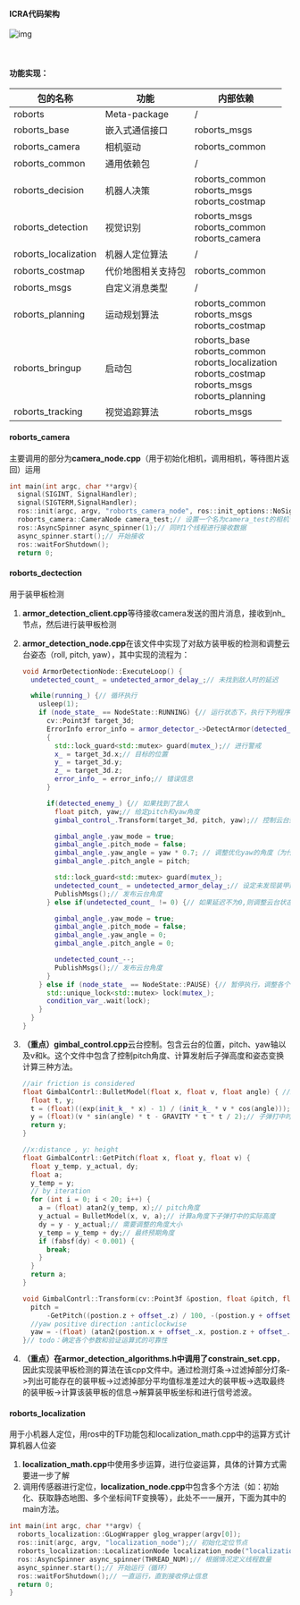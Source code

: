 #### ICRA代码架构

![img](https://imgconvert.csdnimg.cn/aHR0cHM6Ly9ybS1zdGF0aWMuZGppY2RuLmNvbS9kb2N1bWVudHMvMjA3NTgvZjQyZDY1ZDg1ZDk3YzE1NDc1NTMxMDY1Mzk3ODM2MDYucG5n?x-oss-process=image/format,png)

​	

#### 功能实现：

| 包的名称             | 功能               | 内部依赖                                                     |
| -------------------- | ------------------ | ------------------------------------------------------------ |
| roborts              | Meta-package       | /                                                            |
| roborts_base         | 嵌入式通信接口     | roborts_msgs                                                 |
| roborts_camera       | 相机驱动           | roborts_common                                               |
| roborts_common       | 通用依赖包         | /                                                            |
| roborts_decision     | 机器人决策         | roborts_common<br>roborts_msgs<br>roborts_costmap            |
| roborts_detection    | 视觉识别           | roborts_msgs<br>roborts_common<br>roborts_camera             |
| roborts_localization | 机器人定位算法     | /                                                            |
| roborts_costmap      | 代价地图相关支持包 | roborts_common                                               |
| roborts_msgs         | 自定义消息类型     | /                                                            |
| roborts_planning     | 运动规划算法       | roborts_common<br>roborts_msgs<br>roborts_costmap            |
| roborts_bringup      | 启动包             | roborts_base<br>roborts_common<br>roborts_localization<br>roborts_costmap<br>roborts_msgs<br>roborts_planning |
| roborts_tracking     | 视觉追踪算法       | roborts_msgs                                                 |

#### roborts_camera

 主要调用的部分为**camera_node.cpp**（用于初始化相机，调用相机，等待图片返回）运用

```c++
int main(int argc, char **argv){
  signal(SIGINT, SignalHandler);
  signal(SIGTERM,SignalHandler);
  ros::init(argc, argv, "roborts_camera_node", ros::init_options::NoSigintHandler);//初始化机器人相机节点
  roborts_camera::CameraNode camera_test;// 设置一个名为camera_test的相机节点
  ros::AsyncSpinner async_spinner(1);// 同时1个线程进行接收数据
  async_spinner.start();// 开始接收
  ros::waitForShutdown();
  return 0;
```

#### roborts_dectection

用于装甲板检测

1. **armor_detection_client.cpp**等待接收camera发送的图片消息，接收到nh_节点，然后进行装甲板检测

2. **armor_detection_node.cpp**在该文件中实现了对敌方装甲板的检测和调整云台姿态（roll, pitch, yaw），其中实现的流程为：

   ```c++
   void ArmorDetectionNode::ExecuteLoop() {
     undetected_count_ = undetected_armor_delay_;// 未找到敌人时的延迟
   
     while(running_) {// 循环执行
       usleep(1);
       if (node_state_ == NodeState::RUNNING) {// 运行状态下，执行下列程序
         cv::Point3f target_3d;
         ErrorInfo error_info = armor_detector_->DetectArmor(detected_enemy_, target_3d);// 如果运行过程中报错
         {
           std::lock_guard<std::mutex> guard(mutex_);// 进行警戒
           x_ = target_3d.x;// 目标的位置
           y_ = target_3d.y;
           z_ = target_3d.z;
           error_info_ = error_info;// 错误信息
         }
   
         if(detected_enemy_) {// 如果找到了敌人
           float pitch, yaw;// 给定pitch和yaw角度
           gimbal_control_.Transform(target_3d, pitch, yaw);// 控制云台到达指定位置
   
           gimbal_angle_.yaw_mode = true;
           gimbal_angle_.pitch_mode = false;
           gimbal_angle_.yaw_angle = yaw * 0.7; // 调整优化yaw的角度（为什么是0.7，后续研究）
           gimbal_angle_.pitch_angle = pitch;
   
           std::lock_guard<std::mutex> guard(mutex_);
           undetected_count_ = undetected_armor_delay_;// 设定未发现装甲延迟
           PublishMsgs();// 发布云台角度
         } else if(undetected_count_ != 0) {// 如果延迟不为0,则调整云台状态
   
           gimbal_angle_.yaw_mode = true;
           gimbal_angle_.pitch_mode = false;
           gimbal_angle_.yaw_angle = 0;
           gimbal_angle_.pitch_angle = 0;
   
           undetected_count_--;
           PublishMsgs();// 发布云台角度
         }
       } else if (node_state_ == NodeState::PAUSE) {// 暂停执行，调整各个节点的状态
         std::unique_lock<std::mutex> lock(mutex_);
         condition_var_.wait(lock);
       }
     }
   }
   ```

3. **（重点）gimbal_control.cpp**云台控制。包含云台的位置，pitch、yaw轴以及v和k。这个文件中包含了控制pitch角度、计算发射后子弹高度和姿态变换计算三种方法。

   ```c++
   //air friction is considered
   float GimbalContrl::BulletModel(float x, float v, float angle) { //x:m,v:m/s,angle:rad
     float t, y;
     t = (float)((exp(init_k_ * x) - 1) / (init_k_ * v * cos(angle)));// 计算子弹飞行时间
     y = (float)(v * sin(angle) * t - GRAVITY * t * t / 2);// 子弹打中时的理想高度
     return y;
   }
   
   //x:distance , y: height
   float GimbalContrl::GetPitch(float x, float y, float v) {
     float y_temp, y_actual, dy;
     float a;
     y_temp = y;
     // by iteration
     for (int i = 0; i < 20; i++) {
       a = (float) atan2(y_temp, x);// pitch角度
       y_actual = BulletModel(x, v, a);// 计算a角度下子弹打中的实际高度
       dy = y - y_actual;// 需要调整的角度大小
       y_temp = y_temp + dy;// 最终预期角度
       if (fabsf(dy) < 0.001) {
         break;
       }
     }
     return a;
   }
   
   void GimbalContrl::Transform(cv::Point3f &postion, float &pitch, float &yaw) {
     pitch =
         -GetPitch((postion.z + offset_.z) / 100, -(postion.y + offset_.y) / 100, 15) + (float)(offset_pitch_ * 3.1415926535 / 180);
     //yaw positive direction :anticlockwise
     yaw = -(float) (atan2(postion.x + offset_.x, postion.z + offset_.z)) + (float)(offset_yaw_ * 3.1415926535 / 180);
   }// todo：确定各个参数和验证运算式的可靠性
   ```

   

4. **（重点）**在armor_detection_algorithms.h中调用了**constrain_set.cpp**，因此实现装甲板检测的算法在该cpp文件中。通过检测灯条->过滤掉部分灯条->列出可能存在的装甲板->过滤掉部分平均值标准差过大的装甲板->选取最终的装甲板->计算该装甲板的信息->解算装甲板坐标和进行信号滤波。

#### roborts_localization

用于小机器人定位，用ros中的TF功能包和localization_math.cpp中的运算方式计算机器人位姿

1. **localization_math.cpp**中使用多步运算，进行位姿运算，具体的计算方式需要进一步了解
2. 调用传感器进行定位，**localization_node.cpp**中包含多个方法（如：初始化、获取静态地图、多个坐标间TF变换等），此处不一一展开，下面为其中的main方法。

```c++
int main(int argc, char **argv) {
  roborts_localization::GLogWrapper glog_wrapper(argv[0]);
  ros::init(argc, argv, "localization_node");// 初始化定位节点
  roborts_localization::LocalizationNode localization_node("localization_node");// 进行定位
  ros::AsyncSpinner async_spinner(THREAD_NUM);// 根据情况定义线程数量
  async_spinner.start();// 开始运行（循环）
  ros::waitForShutdown();// 一直运行，直到接收停止信息
  return 0;
}
```

